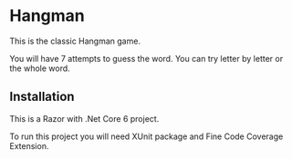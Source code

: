 # Hangman

This is the classic Hangman game. 

You will have 7 attempts to guess the word. You can try letter by letter or the whole word.

## Installation

This is a Razor with .Net Core 6 project.

To run this project you will need XUnit package and Fine Code Coverage Extension.
